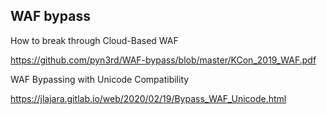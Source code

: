 ## WAF bypass

How to break through Cloud-Based WAF

https://github.com/pyn3rd/WAF-bypass/blob/master/KCon_2019_WAF.pdf


WAF Bypassing with Unicode Compatibility

https://jlajara.gitlab.io/web/2020/02/19/Bypass_WAF_Unicode.html
